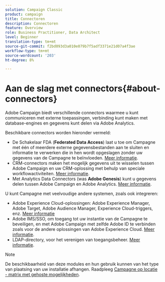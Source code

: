 ```yaml
---
solution: Campaign Classic
product: campaign
title: Connectoren
description: Connectoren
feature: Overview
role: Business Practitioner, Data Architect
level: Beginner
translation-type: tm+mt
source-git-commit: f2bd093d3a010e079b7f5adf3371e21d07a4f3ae
workflow-type: tm+mt
source-wordcount: '203'
ht-degree: 8%

---
```



# Aan de slag met connectors{#about-connectors}

Adobe Campaign biedt verschillende connectors waarmee u kunt communiceren met externe toepassingen, verbinding kunt maken met database-engines en gegevens kunt delen via Adobe Analytics.

Beschikbare connectors worden hieronder vermeld:

* De Schakelaar FDA (**Federated Data Access**) laat u toe om Campagne met één of meerdere externe gegevensbestanden aan te sluiten en informatie te verwerken die in hen wordt opgeslagen zonder uw gegevens van de Campagne te beïnvloeden. [Meer informatie](../../installation/using/about-fda.md).
* CRM-connectors maken het mogelijk gegevens uit te wisselen tussen Adobe Campaign en uw CRM-oplossing met behulp van speciale workflowactiviteiten. [Meer informatie](../../platform/using/crm-connectors.md).
* Met Analytics Data Connectors (was **Adobe Genesis**) kunt u gegevens delen tussen Adobe Campaign en Adobe Analytics. [Meer informatie](../../platform/using/adobe-analytics-data-connector.md).

U kunt Campagne met veelvoudige andere systemen, zoals ook integreren:

* Adobe Experience Cloud-oplossingen: Adobe Experience Manager, Adobe Target, Adobe Audience Manager, Experience Cloud-triggers, enz. [Meer informatie](../../integrations/using/about-campaign-integrations.md)
* Adobe IMS/SSO, om toegang tot uw instantie van de Campagne te beveiligen, en met Adobe Campaign met zelfde Adobe ID te verbinden zoals voor de andere oplossingen van Adobe Experience Cloud. [Meer informatie](../../integrations/using/about-adobe-id.md).
* LDAP-directory, voor het verenigen van toegangsbeheer. [Meer informatie](../../installation/using/connecting-through-ldap.md).

>[!NOTE]
>
>De beschikbaarheid van deze modules en hun gebruik kunnen van het type van plaatsing van uw installatie afhangen. Raadpleeg [Campagne op locatie - matrix met gehoste mogelijkheden](../../installation/using/capability-matrix.md).

